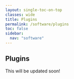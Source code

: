 ```yaml
---
layout: single-toc-on-top
classes: wide
title: Plugins
permalink: /software/plugins
toc: false
sidebar:
  nav: "software"
---
```


## Plugins

This will be updated soon! 